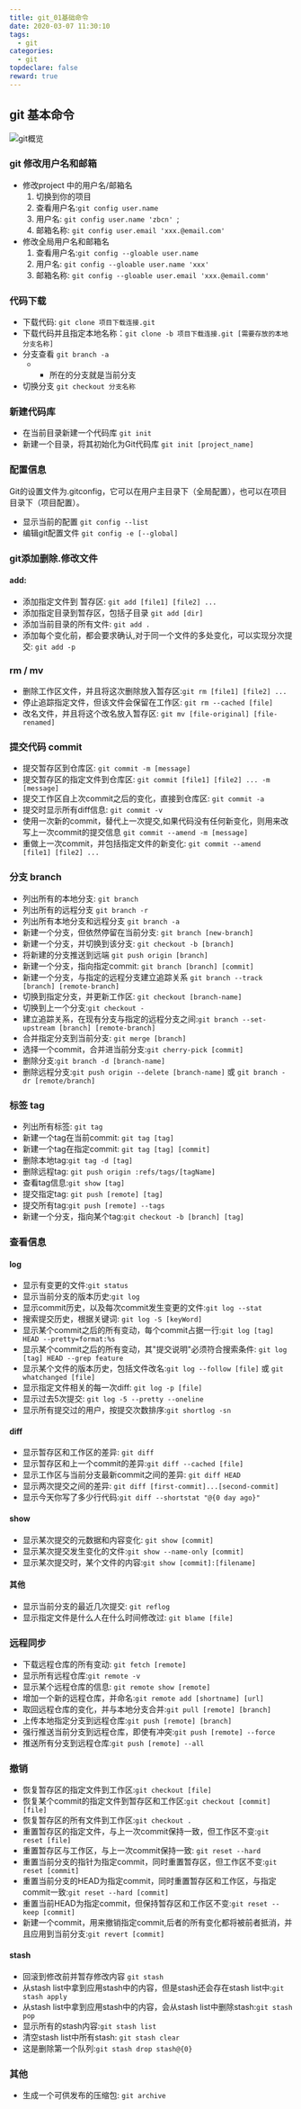```yaml
---
title: git_01基础命令
date: 2020-03-07 11:30:10
tags:
  - git
categories:
  - git
topdeclare: false
reward: true
---
```

## git 基本命令

![git概览](./imgs/git概览.png)

### git 修改用户名和邮箱

- 修改project 中的用户名/邮箱名
  1. 切换到你的项目
  2. 查看用户名:`git config user.name`
  3. 用户名: `git config user.name 'zbcn' `;
  4. 邮箱名称: `git config user.email 'xxx.@email.com' `
- 修改全局用户名和邮箱名
  1. 查看用户名:`git config --gloable user.name`
  2. 用户名: `git config --gloable user.name 'xxx'`
  3. 邮箱名称: `git config --gloable user.email 'xxx.@email.comm' `
<!---more-->

### 代码下载

- 下载代码: `git clone 项目下载连接.git`
- 下载代码并且指定本地名称：`git clone -b 项目下载连接.git [需要存放的本地分支名称]`
- 分支查看 `git branch -a`
  - * 所在的分支就是当前分支
- 切换分支 `git checkout 分支名称`

### 新建代码库
- 在当前目录新建一个代码库 `git init`
- 新建一个目录，将其初始化为Git代码库 `git init [project_name]`

### 配置信息
Git的设置文件为.gitconfig，它可以在用户主目录下（全局配置），也可以在项目目录下（项目配置）。

- 显示当前的配置 `git config --list`
- 编辑git配置文件 `git config -e [--global]`

### git添加删除.修改文件

#### add:
- 添加指定文件到 暂存区: `git add [file1] [file2] ...`
- 添加指定目录到暂存区，包括子目录 `git add [dir]`
- 添加当前目录的所有文件: `git add .`
- 添加每个变化前，都会要求确认,对于同一个文件的多处变化，可以实现分次提交: `git add -p`

### rm / mv
- 删除工作区文件，并且将这次删除放入暂存区:`git rm [file1] [file2] ...`
- 停止追踪指定文件，但该文件会保留在工作区: `git rm --cached [file]`
- 改名文件，并且将这个改名放入暂存区: `git mv [file-original] [file-renamed]`

### 提交代码 commit
- 提交暂存区到仓库区: `git commit -m [message]`
- 提交暂存区的指定文件到仓库区: `git commit [file1] [file2] ... -m [message]`
- 提交工作区自上次commit之后的变化，直接到仓库区: `git commit -a`
- 提交时显示所有diff信息: `git commit -v`
- 使用一次新的commit，替代上一次提交,如果代码没有任何新变化，则用来改写上一次commit的提交信息 `git commit --amend -m [message]`
- 重做上一次commit，并包括指定文件的新变化: `git commit --amend [file1] [file2] ...`

### 分支 branch
- 列出所有的本地分支: `git branch`
- 列出所有的远程分支 `git branch -r`
- 列出所有本地分支和远程分支 `git branch -a`
- 新建一个分支，但依然停留在当前分支: `git branch [new-branch]`
- 新建一个分支，并切换到该分支: `git checkout -b [branch]`
- 将新建的分支推送到远端 `git push origin [branch]`
- 新建一个分支，指向指定commit: `git branch [branch] [commit]`
- 新建一个分支，与指定的远程分支建立追踪关系 `git branch --track [branch] [remote-branch]`
- 切换到指定分支，并更新工作区: `git checkout [branch-name]`
- 切换到上一个分支:`git checkout -`
- 建立追踪关系，在现有分支与指定的远程分支之间:`git branch --set-upstream [branch] [remote-branch]`
- 合并指定分支到当前分支: `git merge [branch]`
- 选择一个commit，合并进当前分支:`git cherry-pick [commit]`
- 删除分支:`git branch -d [branch-name]`
- 删除远程分支:`git push origin --delete [branch-name]` 或 `git branch -dr [remote/branch]`

### 标签 tag
- 列出所有标签: `git tag`
- 新建一个tag在当前commit: `git tag [tag]`
- 新建一个tag在指定commit:  `git tag [tag] [commit]`
- 删除本地tag:`git tag -d [tag]`
- 删除远程tag: `git push origin :refs/tags/[tagName]`
- 查看tag信息:`git show [tag]`
- 提交指定tag: `git push [remote] [tag]`
- 提交所有tag:`git push [remote] --tags`
- 新建一个分支，指向某个tag:`git checkout -b [branch] [tag]`

### 查看信息

#### log
- 显示有变更的文件:`git status`
- 显示当前分支的版本历史:`git log`
- 显示commit历史，以及每次commit发生变更的文件:`git log --stat`
- 搜索提交历史，根据关键词: `git log -S [keyWord]`
- 显示某个commit之后的所有变动，每个commit占据一行:`git log [tag] HEAD --pretty=format:%s`
- 显示某个commit之后的所有变动，其"提交说明"必须符合搜索条件: `git log [tag] HEAD --grep feature`
- 显示某个文件的版本历史，包括文件改名:`git log --follow [file]` 或 `git whatchanged [file]`
- 显示指定文件相关的每一次diff: `git log -p [file]`
- 显示过去5次提交: `git log -5 --pretty --oneline`
- 显示所有提交过的用户，按提交次数排序:`git shortlog -sn`

#### diff
- 显示暂存区和工作区的差异: `git diff`
- 显示暂存区和上一个commit的差异:`git diff --cached [file]`
- 显示工作区与当前分支最新commit之间的差异: `git diff HEAD`
- 显示两次提交之间的差异: `git diff [first-commit]...[second-commit]`
- 显示今天你写了多少行代码:`git diff --shortstat "@{0 day ago}"`

#### show
- 显示某次提交的元数据和内容变化: `git show [commit]`
- 显示某次提交发生变化的文件:`git show --name-only [commit]`
- 显示某次提交时，某个文件的内容:`git show [commit]:[filename]`

#### 其他
- 显示当前分支的最近几次提交: `git reflog`
- 显示指定文件是什么人在什么时间修改过: `git blame [file]`

### 远程同步
- 下载远程仓库的所有变动: `git fetch [remote]`
- 显示所有远程仓库:`git remote -v`
- 显示某个远程仓库的信息: `git remote show [remote]`
- 增加一个新的远程仓库，并命名:`git remote add [shortname] [url]`
- 取回远程仓库的变化，并与本地分支合并:`git pull [remote] [branch]`
- 上传本地指定分支到远程仓库:`git push [remote] [branch]`
- 强行推送当前分支到远程仓库，即使有冲突:`git push [remote] --force`
- 推送所有分支到远程仓库:`git push [remote] --all`

### 撤销
-  恢复暂存区的指定文件到工作区:`git checkout [file]`
- 恢复某个commit的指定文件到暂存区和工作区:`git checkout [commit] [file]`
- 恢复暂存区的所有文件到工作区:`git checkout .`
- 重置暂存区的指定文件，与上一次commit保持一致，但工作区不变:`git reset [file]`
- 重置暂存区与工作区，与上一次commit保持一致: `git reset --hard`
- 重置当前分支的指针为指定commit，同时重置暂存区，但工作区不变:`git reset [commit]`
- 重置当前分支的HEAD为指定commit，同时重置暂存区和工作区，与指定commit一致:`git reset --hard [commit]`
- 重置当前HEAD为指定commit，但保持暂存区和工作区不变:`git reset --keep [commit]`
- 新建一个commit，用来撤销指定commit,后者的所有变化都将被前者抵消，并且应用到当前分支:`git revert [commit]`

#### stash
- 回滚到修改前并暂存修改内容 `git stash`
- 从stash list中拿到应用stash中的内容，但是stash还会存在stash list中:`git stash apply`
- 从stash list中拿到应用stash中的内容，会从stash list中删除stash:`git stash pop`
- 显示所有的stash内容:`git stash list`
- 清空stash list中所有stash: `git stash clear`
- 这是删除第一个队列:`git stash drop stash@{0}`


### 其他
- 生成一个可供发布的压缩包: `git archive`
